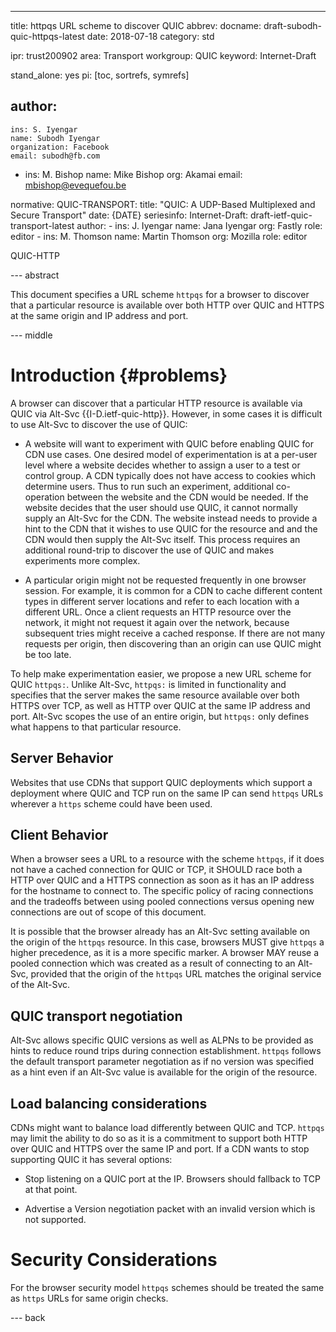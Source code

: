 ---
title: httpqs URL scheme to discover QUIC
abbrev: 
docname: draft-subodh-quic-httpqs-latest
date: 2018-07-18
category: std

ipr: trust200902
area: Transport
workgroup: QUIC
keyword: Internet-Draft

stand_alone: yes
pi: [toc, sortrefs, symrefs]

author:
 -
    ins: S. Iyengar
    name: Subodh Iyengar
    organization: Facebook
    email: subodh@fb.com
 -
    ins: M. Bishop
    name: Mike Bishop
    org: Akamai
    email: mbishop@evequefou.be

normative:
  QUIC-TRANSPORT: title: "QUIC: A UDP-Based Multiplexed and Secure Transport" date: {DATE} seriesinfo: Internet-Draft: draft-ietf-quic-transport-latest author: - ins: J. Iyengar name: Jana Iyengar org: Fastly role: editor - ins: M. Thomson name: Martin Thomson org: Mozilla role: editor
  
  QUIC-HTTP

--- abstract

This document specifies a URL scheme `httpqs` for a browser to discover that a
particular resource is available over both HTTP over QUIC and HTTPS at the same
origin and IP address and port.

--- middle

Introduction        {#problems}
============

A browser can discover that a particular HTTP resource is available via QUIC via
Alt-Svc {{I-D.ietf-quic-http}}.  However, in some cases it is difficult to use
Alt-Svc to discover the use of QUIC:
  
* A website will want to experiment with QUIC before enabling QUIC for CDN use
  cases.  One desired model of experimentation is at a per-user level where a
  website decides whether to assign a user to a test or control group.  A CDN
  typically does not have access to cookies which determine users.  Thus to run
  such an experiment, additional co-operation between the website and the CDN
  would be needed.  If the website decides that the user should use QUIC, it
  cannot normally supply an Alt-Svc for the CDN.  The website instead needs to
  provide a hint to the CDN that it wishes to use QUIC for the resource and and
  the CDN would then supply the Alt-Svc itself.  This process requires an 
  additional round-trip to discover the use of QUIC and makes experiments more
  complex.
  
* A particular origin might not be requested frequently in one browser session.
  For example, it is common for a CDN to cache different content types in
  different server locations and refer to each location with a different URL.
  Once a client requests an HTTP resource over the network, it might not 
  request it again over the network, because subsequent tries might receive a
  cached response.  If there are not many requests per origin, then discovering
  than an origin can use QUIC might be too late.

To help make experimentation easier, we propose a new URL scheme for QUIC
`httpqs:`.  Unlike Alt-Svc, `httpqs:` is limited in functionality and specifies
that the server makes the same resource available over both HTTPS over TCP, as
well as HTTP over QUIC at the same IP address and port.  Alt-Svc scopes the use
of an entire origin, but `httpqs:` only defines what happens to that particular
resource.


Server Behavior
---------------

Websites that use CDNs that support QUIC deployments which support a deployment
where QUIC and TCP run on the same IP can send `httpqs` URLs wherever a `https`
scheme could have been used.


Client Behavior
---------------

When a browser sees a URL to a resource with the scheme `httpqs`, if it does not
have a cached connection for QUIC or TCP, it SHOULD race both a HTTP over QUIC
and a HTTPS connection as soon as it has an IP address for the hostname to
connect to.  The specific policy of racing connections and the tradeoffs between
using pooled connections versus opening new connections are out of scope of this
document.

It is possible that the browser already has an Alt-Svc setting available on the
origin of the `httpqs` resource.  In this case, browsers MUST give `httpqs` a
higher precedence, as it is a more specific marker.  A browser MAY reuse a
pooled connection which was created as a result of connecting to an Alt-Svc, 
provided that the origin of the `httpqs` URL matches the original service of the
Alt-Svc.


QUIC transport negotiation
---------------------------

Alt-Svc allows specific QUIC versions as well as ALPNs to be provided as hints
to reduce round trips during connection establishment.  `httpqs` follows the
default transport parameter negotiation as if no version was specified as a
hint even if an Alt-Svc value is available for the origin of the resource.

Load balancing considerations
-----------------------------

CDNs might want to balance load differently between QUIC and TCP.  `httpqs` may
limit the ability to do so as it is a commitment to support both HTTP over QUIC
and HTTPS over the same IP and port.  If a CDN wants to stop supporting QUIC it
has several options:

* Stop listening on a QUIC port at the IP. Browsers should fallback to TCP at
  that point.
  
* Advertise a Version negotiation packet with an invalid version which is not
  supported.


Security Considerations
=======================
For the browser security model `httpqs` schemes should be treated the same as
`https` URLs for same origin checks.



--- back
